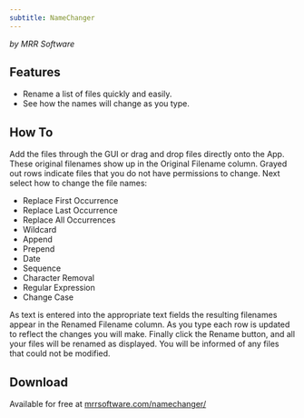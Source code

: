 ```yaml
---
subtitle: NameChanger
---
```


_by MRR Software_

## Features

- Rename a list of files quickly and easily.
- See how the names will change as you type.

## How To

Add the files through the GUI or drag and drop files directly onto the App. These original filenames show up in the Original Filename column. Grayed out rows indicate files that you do not have permissions to change.
Next select how to change the file names:

- Replace First Occurrence
- Replace Last Occurrence
- Replace All Occurrences
- Wildcard
- Append
- Prepend
- Date
- Sequence
- Character Removal
- Regular Expression
- Change Case

As text is entered into the appropriate text fields the resulting filenames appear in the Renamed Filename column. As you type each row is updated to reflect the changes you will make.
Finally click the Rename button, and all your files will be renamed as displayed. You will be informed of any files that could not be modified.

## Download

Available for free at [mrrsoftware.com/namechanger/](https://mrrsoftware.com/namechanger/)
